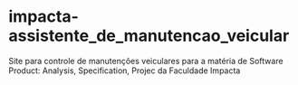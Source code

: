 # impacta-assistente_de_manutencao_veicular
Site para controle de manutenções veiculares para a matéria de Software Product: Analysis, Specification, Projec da Faculdade Impacta
